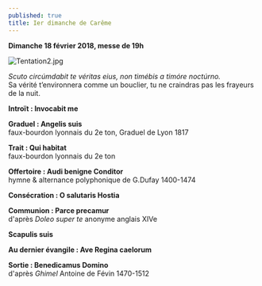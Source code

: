 ```yaml
---
published: true
title: Ier dimanche de Carême
---
```

**Dimanche 18 février 2018, messe de 19h**  

![Tentation2.jpg]({{site.baseurl}}/images/Tentation2.jpg)

*Scuto circúmdabit te véritas eius, non timébis a timóre noctúrno.*  
Sa vérité t’environnera comme un bouclier, tu ne craindras pas les frayeurs de la nuit.

**Introït : Invocabit me**

**Graduel : Angelis suis**  
faux-bourdon lyonnais du 2e ton, Graduel de Lyon 1817

**Trait : Qui habitat**  
faux-bourdon lyonnais du 2e ton

**Offertoire : Audi benigne Conditor**  
hymne & alternance polyphonique de G.Dufay 1400-1474

**Consécration : O salutaris Hostia**

**Communion : Parce precamur**  
d'après *Doleo super te* anonyme anglais XIVe

**Scapulis suis**

**Au dernier évangile : Ave Regina caelorum**

**Sortie : Benedicamus Domino**  
d'après *Ghimel* Antoine de Févin 1470-1512
